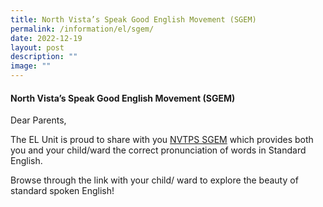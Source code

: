 ```yaml
---
title: North Vista’s Speak Good English Movement (SGEM)
permalink: /information/el/sgem/
date: 2022-12-19
layout: post
description: ""
image: ""
---
```


#### North Vista’s Speak Good English Movement (SGEM)

Dear Parents,

The EL Unit is proud to share with you [NVTPS SGEM](https://go.gov.sg/nvtps-sgem) which provides both you and your child/ward the correct pronunciation of words in Standard English.

Browse through the link with your child/ ward to explore the beauty of standard spoken English!